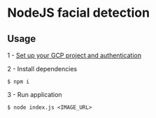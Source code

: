 # NodeJS facial detection

## Usage


1 - [Set up your GCP project and authentication](https://cloud.google.com/vision/docs/detecting-faces?apix_params=%7B%22resource%22%3A%7B%22requests%22%3A%5B%7B%22features%22%3A%5B%7B%22maxResults%22%3A10%2C%22type%22%3A%22FACE_DETECTION%22%7D%5D%2C%22image%22%3A%7B%22source%22%3A%7B%22imageUri%22%3A%22gs%3A%2F%2Fcloud-samples-data%2Fvision%2Fface%2Ffaces.jpeg%22%7D%7D%7D%5D%7D%7D#set-up-your-gcp-project-and-authentication)

2 - Install dependencies
```
$ npm i
```

3 - Run application
```
$ node index.js <IMAGE_URL>
```
